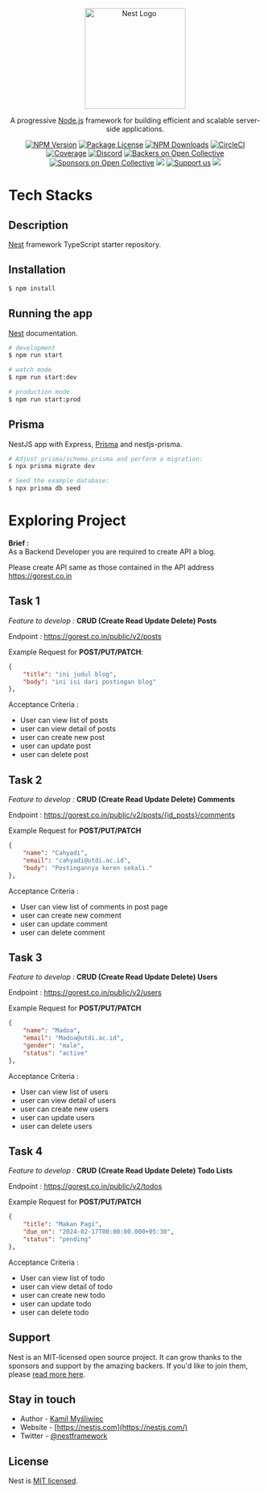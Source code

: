 <p align="center">
  <a href="http://nestjs.com/" target="blank"><img src="https://nestjs.com/img/logo-small.svg" width="200" alt="Nest Logo" /></a>
</p>

[circleci-image]: https://img.shields.io/circleci/build/github/nestjs/nest/master?token=abc123def456
[circleci-url]: https://circleci.com/gh/nestjs/nest

  <p align="center">A progressive <a href="http://nodejs.org" target="_blank">Node.js</a> framework for building efficient and scalable server-side applications.</p>
    <p align="center">
<a href="https://www.npmjs.com/~nestjscore" target="_blank"><img src="https://img.shields.io/npm/v/@nestjs/core.svg" alt="NPM Version" /></a>
<a href="https://www.npmjs.com/~nestjscore" target="_blank"><img src="https://img.shields.io/npm/l/@nestjs/core.svg" alt="Package License" /></a>
<a href="https://www.npmjs.com/~nestjscore" target="_blank"><img src="https://img.shields.io/npm/dm/@nestjs/common.svg" alt="NPM Downloads" /></a>
<a href="https://circleci.com/gh/nestjs/nest" target="_blank"><img src="https://img.shields.io/circleci/build/github/nestjs/nest/master" alt="CircleCI" /></a>
<a href="https://coveralls.io/github/nestjs/nest?branch=master" target="_blank"><img src="https://coveralls.io/repos/github/nestjs/nest/badge.svg?branch=master#9" alt="Coverage" /></a>
<a href="https://discord.gg/G7Qnnhy" target="_blank"><img src="https://img.shields.io/badge/discord-online-brightgreen.svg" alt="Discord"/></a>
<a href="https://opencollective.com/nest#backer" target="_blank"><img src="https://opencollective.com/nest/backers/badge.svg" alt="Backers on Open Collective" /></a>
<a href="https://opencollective.com/nest#sponsor" target="_blank"><img src="https://opencollective.com/nest/sponsors/badge.svg" alt="Sponsors on Open Collective" /></a>
  <a href="https://paypal.me/kamilmysliwiec" target="_blank"><img src="https://img.shields.io/badge/Donate-PayPal-ff3f59.svg"/></a>
    <a href="https://opencollective.com/nest#sponsor"  target="_blank"><img src="https://img.shields.io/badge/Support%20us-Open%20Collective-41B883.svg" alt="Support us"></a>
  <a href="https://twitter.com/nestframework" target="_blank"><img src="https://img.shields.io/twitter/follow/nestframework.svg?style=social&label=Follow"></a>
</p>
  <!--[![Backers on Open Collective](https://opencollective.com/nest/backers/badge.svg)](https://opencollective.com/nest#backer)
  [![Sponsors on Open Collective](https://opencollective.com/nest/sponsors/badge.svg)](https://opencollective.com/nest#sponsor)-->

# Tech Stacks

## Description

[Nest](https://github.com/nestjs/nest) framework TypeScript starter repository.

## Installation

```bash
$ npm install
```

## Running the app
[Nest](https://docs.nestjs.com/) documentation.

```bash
# development
$ npm run start

# watch mode
$ npm run start:dev

# production mode
$ npm run start:prod
```


## Prisma
NestJS app with Express, [Prisma](https://www.prisma.io/docs) and nestjs-prisma.

```bash
# Adjust prisma/schema.prisma and perform a migration:
$ npx prisma migrate dev

# Seed the example database:
$ npx prisma db seed
```

# Exploring Project

**Brief :** <br />
As a Backend Developer you are required to create API a blog.

Please create API same as those contained in the API address https://gorest.co.in

## Task 1

_Feature to develop :_ **CRUD (Create Read Update Delete) Posts**

Endpoint :
https://gorest.co.in/public/v2/posts

Example Request for __POST/PUT/PATCH__:

```json
{
    "title": "ini judul blog",
    "body": "ini isi dari postingan blog"
},
```

Acceptance Criteria :

- User can view list of posts
- user can view detail of posts
- user can create new post
- user can update post
- user can delete post

## Task 2

_Feature to develop :_ **CRUD (Create Read Update Delete) Comments**

Endpoint :
https://gorest.co.in/public/v2/posts/{id_posts}/comments

Example Request for __POST/PUT/PATCH__
```json
{
    "name": "Cahyadi",
    "email": "cahyadi@utdi.ac.id",
    "body": "Postingannya keren sekali."
},
```

Acceptance Criteria :

- User can view list of comments in post page
- user can create new comment
- user can update comment
- user can delete comment

## Task 3

_Feature to develop :_ **CRUD (Create Read Update Delete) Users**

Endpoint :
https://gorest.co.in/public/v2/users

Example Request for __POST/PUT/PATCH__
```json
{
    "name": "Madoa",
    "email": "Madoa@utdi.ac.id",
    "gender": "male",
    "status": "active"
},
```

Acceptance Criteria :

- User can view list of users
- user can view detail of users
- user can create new users
- user can update users
- user can delete users

## Task 4

_Feature to develop :_ **CRUD (Create Read Update Delete) Todo Lists**

Endpoint :
https://gorest.co.in/public/v2/todos

Example Request for __POST/PUT/PATCH__
```json
{
    "title": "Makan Pagi",
    "due_on": "2024-02-17T00:00:00.000+05:30",
    "status": "pending"
},
```

Acceptance Criteria :

- User can view list of todo
- user can view detail of todo
- user can create new todo
- user can update todo
- user can delete todo





## Support

Nest is an MIT-licensed open source project. It can grow thanks to the sponsors and support by the amazing backers. If you'd like to join them, please [read more here](https://docs.nestjs.com/support).

## Stay in touch

- Author - [Kamil Myśliwiec](https://kamilmysliwiec.com)
- Website - [https://nestjs.com](https://nestjs.com/)
- Twitter - [@nestframework](https://twitter.com/nestframework)

## License

Nest is [MIT licensed](LICENSE).
